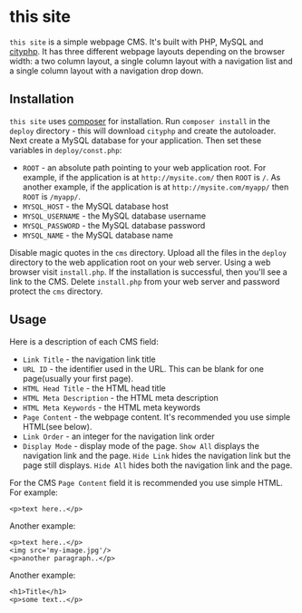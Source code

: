 # this site

`this site` is a simple webpage CMS. It's built with PHP, MySQL and [cityphp](https://github.com/al-codepone/cityphp). It has three different webpage layouts depending on the browser width: a two column layout, a single column layout with a navigation list and a single column layout with a navigation drop down.

## Installation

`this site` uses [composer](http://getcomposer.org) for installation. Run `composer install` in the `deploy` directory - this will download `cityphp` and create the autoloader. Next create a MySQL database for your application. Then set these variables in `deploy/const.php`:

- `ROOT` - an absolute path pointing to your web application root. For example, if the application is at `http://mysite.com/` then `ROOT` is `/`. As another example, if the application is at `http://mysite.com/myapp/` then `ROOT` is `/myapp/`.
- `MYSQL_HOST` - the MySQL database host
- `MYSQL_USERNAME` - the MySQL database username
- `MYSQL_PASSWORD` - the MySQL database password
- `MYSQL_NAME` - the MySQL database name

Disable magic quotes in the `cms` directory. Upload all the files in the `deploy` directory to the web application root on your web server. Using a web browser visit `install.php`. If the installation is successful, then you'll see a link to the CMS. Delete `install.php` from your web server and password protect the `cms` directory.

## Usage

Here is a description of each CMS field:

- `Link Title` - the navigation link title
- `URL ID` - the identifier used in the URL. This can be blank for one page(usually your first page).
- `HTML Head Title` - the HTML head title
- `HTML Meta Description` - the HTML meta description
- `HTML Meta Keywords` - the HTML meta keywords
- `Page Content` - the webpage content. It's recommended you use simple HTML(see below).
- `Link Order` - an integer for the navigation link order
- `Display Mode` - display mode of the page. `Show All` displays the navigation link and the page. `Hide Link` hides the navigation link but the page still displays. `Hide All` hides both the navigation link and the page.

For the CMS `Page Content` field it is recommended you use simple HTML. For example:

    <p>text here..</p>

Another example:

    <p>text here..</p>
    <img src='my-image.jpg'/>
    <p>another paragraph..</p>

Another example:

    <h1>Title</h1>
    <p>some text..</p>
